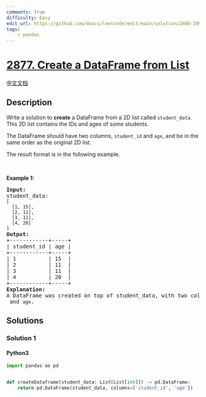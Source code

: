 ```yaml
---
comments: true
difficulty: Easy
edit_url: https://github.com/doocs/leetcode/edit/main/solution/2800-2899/2877.Create%20a%20DataFrame%20from%20List/README_EN.md
tags:
    - pandas
---
```


<!-- problem:start -->

# [2877. Create a DataFrame from List](https://leetcode.com/problems/create-a-dataframe-from-list)

[中文文档](/solution/2800-2899/2877.Create%20a%20DataFrame%20from%20List/README.md)

## Description

<!-- description:start -->

<p>Write a solution to <strong>create</strong> a DataFrame from a 2D list called <code>student_data</code>. This 2D list contains the IDs and ages of some students.</p>

<p>The DataFrame should have two columns, <code>student_id</code> and <code>age</code>, and be in the same order as the original 2D list.</p>

<p>The result format is in the following example.</p>

<p>&nbsp;</p>
<p><strong class="example">Example 1:</strong></p>

<pre>
<strong>Input:
</strong>student_data:<strong>
</strong><code>[
  [1, 15],
  [2, 11],
  [3, 11],
  [4, 20]
]</code>
<strong>Output:</strong>
+------------+-----+
| student_id | age |
+------------+-----+
| 1          | 15  |
| 2          | 11  |
| 3          | 11  |
| 4          | 20  |
+------------+-----+
<strong>Explanation:</strong>
A DataFrame was created on top of student_data, with two columns named <code>student_id</code> and <code>age</code>.
</pre>

<!-- description:end -->

## Solutions

<!-- solution:start -->

### Solution 1

<!-- tabs:start -->

#### Python3

```python
import pandas as pd


def createDataframe(student_data: List[List[int]]) -> pd.DataFrame:
    return pd.DataFrame(student_data, columns=['student_id', 'age'])
```

<!-- tabs:end -->

<!-- solution:end -->

<!-- problem:end -->

